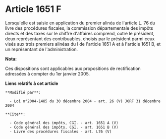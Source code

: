 # Article 1651 F

Lorsqu'elle est saisie en application du premier alinéa de l'article L. 76 du livre des procédures fiscales, la commission
départementale des impôts directs et des taxes sur le chiffre d'affaires comprend, outre le président, deux représentant des
contribuables, choisis par le président parmi ceux visés aux trois premiers alinéas du I de l'article 1651 A et à l'article
1651 B, et un représentant de l'administration.

**Nota:**

Ces dispositions sont applicables aux propositions de rectification adressées à compter du 1er janvier 2005.

**Liens relatifs à cet article**

	**Modifié par**:

	  - Loi n°2004-1485 du 30 décembre 2004 - art. 26 (V) JORF 31 décembre 2004

	**Cite**:

	  - Code général des impôts, CGI. - art. 1651 A (V)
	  - Code général des impôts, CGI. - art. 1651 B (V)
	  - Livre des procédures fiscales - art. L76 (V)
